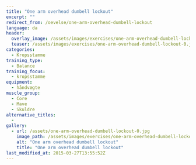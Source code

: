 ```yaml
---
title: "One arm overhead dumbell lockout"
excerpt: ""
redirect_from: /oevelse/one-arm-overhead-dumbell-lockout
language: da
header:
  overlay_image: /assets/images/exercises/one-arm-overhead-dumbell-lockout-0.jpg
  teaser: /assets/images/exercises/one-arm-overhead-dumbell-lockout-0.jpg
categories:
  - Kropsstamme
training_type: 
  - Balance
training_focus: 
  - kropsstamme
equipment:
  - håndvægte
muscle_group:
  - Core
  - Mave
  - Skuldre
alternative_titles:
  - 
gallery:
  - url: /assets/one-arm-overhead-dumbell-lockout-0.jpg
    image_path: /assets/images/exercises/one-arm-overhead-dumbell-lockout-0.jpg
    alt: "One arm overhead dumbell lockout"
    title: "One arm overhead dumbell lockout"
last_modified_at: 2015-03-27T13:55:52Z
---
```




